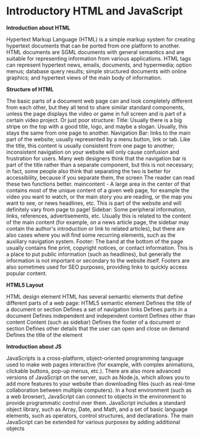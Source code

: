 # Introductory HTML and JavaScript


**Introduction about HTML**

Hypertext Markup Language (HTML) is a simple markup system for creating hypertext documents that can be ported from one platform to another. HTML documents are SGML documents with general semantics and are suitable for representing information from various applications. HTML tags can represent hypertext news, emails, documents, and hypermedia; option menus; database query results; simple structured documents with online graphics; and hypertext views of the main body of information.


**Structure of HTML**

The basic parts of a 
 document web page can and look completely different from each other, but they all tend to share similar standard components, unless the page displays the video or game in full screen and is part of a certain video project. Or just poor structure: 
 Title: 
 Usually there is a big stripe on the top with a good title, logo, and maybe a slogan. Usually, this stays the same from one page to another. 
 Navigation Bar: 
 links to the main part of the website; usually represented by a menu button, link or tab. Like the title, this content is usually consistent from one page to another; inconsistent navigation on your website will only cause confusion and frustration for users. Many web designers think that the navigation bar is part of the title rather than a separate component, but this is not necessary; in fact, some people also think that separating the two is better for accessibility, because if you separate them, the screen The reader can read these two functions better. 
 maincontent - A large area in the center of 
 that contains most of the unique content of a given web page, for example the video you want to watch, or the main story you are reading, or the map you want to see, or news headlines, etc. This is part of the website and will definitely vary from page to page! 
 Sidebar: 
 Some peripheral information, links, references, advertisements, etc. Usually this is related to the content of the main content (for example, on a news article page, the sidebar may contain the author's introduction or link to related articles), but there are also cases where you will find some recurring elements, such as the auxiliary navigation system. 
 Footer: 
 The band at the bottom of the page usually contains fine print, copyright notices, or contact information. This is a place to put public information (such as headlines), but generally the information is not important or secondary to the website itself. Footers are also sometimes used for SEO purposes, providing links to quickly access popular content.


**HTML5 Layout**

 HTML design element 
 HTML has several semantic elements that define different parts of a web page: 
 HTML5 semantic element 
 Defines the title of a document or section 
 Defines a set of navigation links 
 Defines parts in a document 
 Defines independent and independent content 
 Defines other than content Content (such as sidebar) 
 Defines the footer of a document or section 
 Defines other details that the user can open and close on demand 
 Defines the title of the element 
 
**Introduction about JS**

 JavaScripts is a cross-platform, object-oriented programming language used to make web pages interactive (for example, with complex animations, clickable buttons, pop-up menus, etc.). There are also more advanced versions of JavaScript on the 
 server, such as Node.js, which allows you to add more features to your website than downloading files (such as real-time collaboration between multiple computers). In a host environment (such as a web browser), JavaScript can connect to objects in the environment to provide programmatic control over them. 
 JavaScript includes a standard object library, such as Array, Date, and Math, and a set of basic language elements, such as operators, control structures, and declarations. The main JavaScript can be extended for various purposes by adding additional objects

